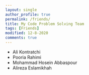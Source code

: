 ```yaml
---
layout: single
author_profile: true
permalink: /friends/
title: My Code Problem Solving Team 
tags: [Friends]
modified: 12-8-2020
comments: true
---
```



* Ali Kontratchi
* Pooria Rahimi
* Mohammad Hosein Abbaspour
* Alireza Eslamikhah



